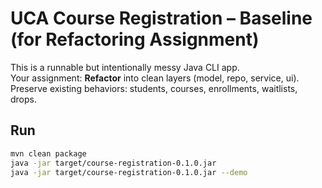 # UCA Course Registration – Baseline (for Refactoring Assignment)

This is a runnable but intentionally messy Java CLI app.  
Your assignment: **Refactor** into clean layers (model, repo, service, ui).  
Preserve existing behaviors: students, courses, enrollments, waitlists, drops.

## Run
```bash
mvn clean package 
java -jar target/course-registration-0.1.0.jar
java -jar target/course-registration-0.1.0.jar --demo
```
